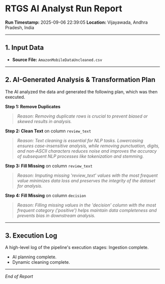 
# RTGS AI Analyst Run Report

**Run Timestamp:** 2025-09-06 22:39:05
**Location:** Vijayawada, Andhra Pradesh, India

---

## 1. Input Data
- **Source File:** `AmazonMobileDataUncleaned.csv`

---

## 2. AI-Generated Analysis & Transformation Plan
The AI analyzed the data and generated the following plan, which was then executed.

**Step 1: Remove Duplicates**

> *Reason: Removing duplicate rows is crucial to prevent biased or skewed results in analysis.*

**Step 2: Clean Text** on column `review_text`

> *Reason: Text cleaning is essential for NLP tasks.  Lowercasing ensures case-insensitive analysis, while removing punctuation, digits, and non-ASCII characters reduces noise and improves the accuracy of subsequent NLP processes like tokenization and stemming.*

**Step 3: Fill Missing** on column `review_text`

> *Reason: Imputing missing 'review_text' values with the most frequent value minimizes data loss and preserves the integrity of the dataset for analysis.*

**Step 4: Fill Missing** on column `decision`

> *Reason: Filling missing values in the 'decision' column with the most frequent category ('positive') helps maintain data completeness and prevents bias in downstream analysis.*

---

## 3. Execution Log
A high-level log of the pipeline's execution stages:
Ingestion complete.
- AI planning complete.
- Dynamic cleaning complete.


---
*End of Report*
